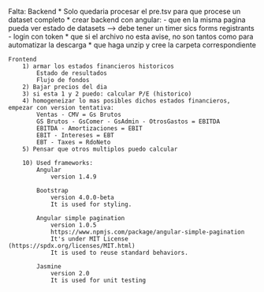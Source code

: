 Falta:
	Backend
		* Solo quedaria procesar el pre.tsv para que procese un dataset completo
		* crear backend con angular:
			- que en la misma pagina pueda ver
				estado de datasets --> debe tener un timer
				sics
				forms
				registrants
			- login con token
		* que si el archivo no esta avise, no son tantos como para automatizar la descarga
		* que haga unzip y cree la carpeta correspondiente
		
	Frontend
		1) armar los estados financieros historicos
			Estado de resultados
			Flujo de fondos
		2) Bajar precios del dia
		3) si esta 1 y 2 puedo: calcular P/E (historico)
		4) homogeneizar lo mas posibles dichos estados financieros, empezar con version tentativa:
			Ventas - CMV = Gs Brutos
			GS Brutos - GsComer - GsAdmin - OtrosGastos = EBITDA
			EBITDA - Amortizaciones = EBIT
			EBIT - Intereses = EBT
			EBT - Taxes = RdoNeto
		5) Pensar que otros multiplos puedo calcular

		10) Used frameworks:
			Angular 
				version 1.4.9

			Bootstrap 
				version 4.0.0-beta
				It is used for styling.

			Angular simple pagination
				version 1.0.5
				https://www.npmjs.com/package/angular-simple-pagination
				It's under MIT License (https://spdx.org/licenses/MIT.html)
				It is used to reuse standard behaviors.

			Jasmine 
				version 2.0
				It is used for unit testing
			

